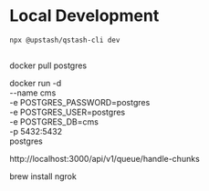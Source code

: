 # Local Development
```bash
npx @upstash/qstash-cli dev



```

docker pull postgres

docker run -d \
  --name cms \
  -e POSTGRES_PASSWORD=postgres \
  -e POSTGRES_USER=postgres \
  -e POSTGRES_DB=cms \
  -p 5432:5432 \
  postgres

http://localhost:3000/api/v1/queue/handle-chunks


brew install ngrok
